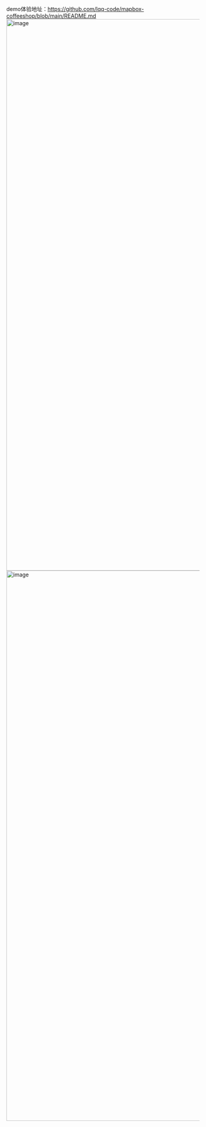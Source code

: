 demo体验地址：https://github.com/lqq-code/mapbox-coffeeshop/blob/main/README.md
<img width="1439" alt="image" src="https://user-images.githubusercontent.com/61107184/191225618-6ee2143d-fd0b-4190-bc2a-73b17212b8e2.png">
<img width="1436" alt="image" src="https://user-images.githubusercontent.com/61107184/191225710-af97ae95-70b2-46d4-bea2-7cba55badbbe.png">
